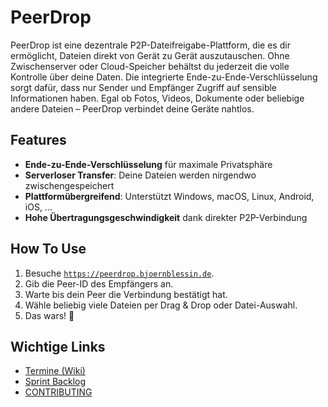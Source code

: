 # PeerDrop

PeerDrop ist eine dezentrale P2P-Dateifreigabe-Plattform, die es dir ermöglicht, Dateien direkt von Gerät zu Gerät auszutauschen. Ohne Zwischenserver oder Cloud-Speicher behältst du jederzeit die volle Kontrolle über deine Daten. Die integrierte Ende-zu-Ende-Verschlüsselung sorgt dafür, dass nur Sender und Empfänger Zugriff auf sensible Informationen haben. Egal ob Fotos, Videos, Dokumente oder beliebige andere Dateien – PeerDrop verbindet deine Geräte nahtlos.

## Features

-   **Ende-zu-Ende-Verschlüsselung** für maximale Privatsphäre
-   **Serverloser Transfer**: Deine Dateien werden nirgendwo zwischengespeichert
-   **Plattformübergreifend**: Unterstützt Windows, macOS, Linux, Android, iOS, ...
-   **Hohe Übertragungsgeschwindigkeit** dank direkter P2P-Verbindung

## How To Use

1. Besuche [`https://peerdrop.bjoernblessin.de`](https://peerdrop.bjoernblessin.de).
2. Gib die Peer-ID des Empfängers an.
3. Warte bis dein Peer die Verbindung bestätigt hat.
4. Wähle beliebig viele Dateien per Drag & Drop oder Datei-Auswahl.
5. Das wars! 🚀

## Wichtige Links

-   [Termine (Wiki)](https://github.com/bjoern621/PeerDrop/wiki/Termine)
-   [Sprint Backlog](https://github.com/users/bjoern621/projects/1/views/1)
-   [CONTRIBUTING](docs/CONTRIBUTING.md)

